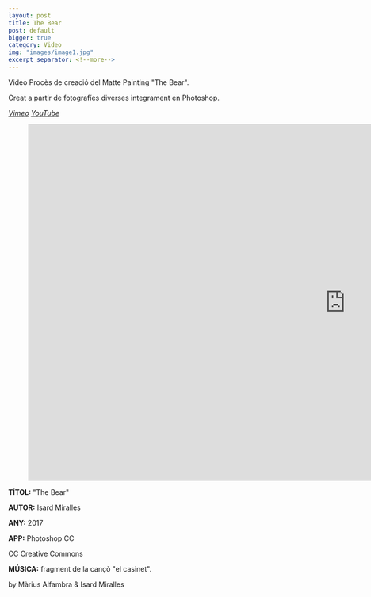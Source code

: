```yaml
---
layout: post
title: The Bear
post: default
bigger: true
category: Video
img: "images/image1.jpg"
excerpt_separator: <!--more-->
---
```


Video Procès de creació del Matte Painting "The Bear".

Creat a partir de fotografíes diverses integrament en Photoshop.

<em><u><a href="https://vimeo.com/216887355" title="Veure a Vimeo" target="_blank"><i class="icon-vimeo"></i>Vimeo</a></u></em>
<em><u><a href="https://www.youtube.com/watch?v=Z6GMvkvXLP0" title="Veure a YouTube" target="_blank"><i class="icon-play"></i>YouTube</a></u></em>


<!--more-->


<figure>
	<iframe src="https://player.vimeo.com/video/216887355" width="1280" height="720" frameborder="0" webkitallowfullscreen mozallowfullscreen allowfullscreen></iframe>
</figure>


**TÍTOL:** "The Bear"

**AUTOR:** Isard Miralles

**ANY:** 2017

**APP:** Photoshop CC

CC Creative Commons

**MÚSICA:** fragment de la cançò "el casinet".

by Màrius Alfambra & Isard Miralles